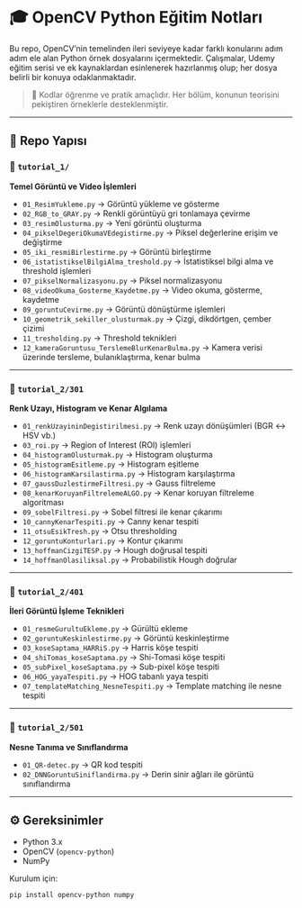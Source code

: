 # 🎓 OpenCV Python Eğitim Notları

Bu repo, OpenCV’nin temelinden ileri seviyeye kadar farklı konularını adım adım ele alan Python örnek dosyalarını içermektedir. Çalışmalar, Udemy eğitim serisi ve ek kaynaklardan esinlenerek hazırlanmış olup; her dosya belirli bir konuya odaklanmaktadır.

> 🧠 Kodlar öğrenme ve pratik amaçlıdır. Her bölüm, konunun teorisini pekiştiren örneklerle desteklenmiştir.  

---

## 📂 Repo Yapısı

### 🔹 `tutorial_1/`
**Temel Görüntü ve Video İşlemleri**
- `01_ResimYukleme.py` → Görüntü yükleme ve gösterme  
- `02_RGB_to_GRAY.py` → Renkli görüntüyü gri tonlamaya çevirme  
- `03_resimOlusturma.py` → Yeni görüntü oluşturma  
- `04_pikselDegeriOkumaVEdegistirme.py` → Piksel değerlerine erişim ve değiştirme  
- `05_iki_resmiBirlestirme.py` → Görüntü birleştirme  
- `06_istatistikselBilgiAlma_treshold.py` → İstatistiksel bilgi alma ve threshold işlemleri  
- `07_pikselNormalizasyonu.py` → Piksel normalizasyonu  
- `08_videoOkuma_Gosterme_Kaydetme.py` → Video okuma, gösterme, kaydetme  
- `09_goruntuCevirme.py` → Görüntü dönüştürme işlemleri  
- `10_geometrik_sekiller_olusturmak.py` → Çizgi, dikdörtgen, çember çizimi  
- `11_tresholding.py` → Threshold teknikleri  
- `12_kameraGoruntusu_TerslemeBlurKenarBulma.py` → Kamera verisi üzerinde tersleme, bulanıklaştırma, kenar bulma  

---

### 🔹 `tutorial_2/301`
**Renk Uzayı, Histogram ve Kenar Algılama**
- `01_renkUzayininDegistirilmesi.py` → Renk uzayı dönüşümleri (BGR ↔ HSV vb.)  
- `03_roi.py` → Region of Interest (ROI) işlemleri  
- `04_histogramOlusturmak.py` → Histogram oluşturma  
- `05_histogramEsitleme.py` → Histogram eşitleme  
- `06_histogramKarsilastirma.py` → Histogram karşılaştırma  
- `07_gaussDuzlestirmeFiltresi.py` → Gauss filtreleme  
- `08_kenarKoruyanFiltrelemeALGO.py` → Kenar koruyan filtreleme algoritması  
- `09_sobelFiltresi.py` → Sobel filtresi ile kenar çıkarımı  
- `10_cannyKenarTespiti.py` → Canny kenar tespiti  
- `11_otsuEsikTresh.py` → Otsu thresholding  
- `12_goruntuKonturlari.py` → Kontur çıkarımı  
- `13_hoffmanCizgiTESP.py` → Hough doğrusal tespiti  
- `14_hoffmanOlasiliksal.py` → Probabilistik Hough doğrular  

---

### 🔹 `tutorial_2/401`
**İleri Görüntü İşleme Teknikleri**
- `01_resmeGurultuEkleme.py` → Gürültü ekleme  
- `02_goruntuKeskinlestirme.py` → Görüntü keskinleştirme  
- `03_koseSaptama_HARRiS.py` → Harris köşe tespiti  
- `04_shiTomas_koseSaptama.py` → Shi-Tomasi köşe tespiti  
- `05_subPixel_koseSaptama.py` → Sub-pixel köşe tespiti  
- `06_HOG_yayaTespiti.py` → HOG tabanlı yaya tespiti  
- `07_templateMatching_NesneTespiti.py` → Template matching ile nesne tespiti  

---

### 🔹 `tutorial_2/501`
**Nesne Tanıma ve Sınıflandırma**
- `01_QR-detec.py` → QR kod tespiti  
- `02_DNNGoruntuSiniflandirma.py` → Derin sinir ağları ile görüntü sınıflandırma  

---

## ⚙️ Gereksinimler

- Python 3.x  
- OpenCV (`opencv-python`)  
- NumPy  

Kurulum için:
```bash
pip install opencv-python numpy

